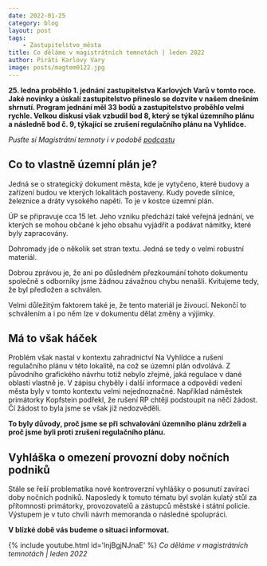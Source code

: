 ```yaml
---
date: 2022-01-25
category: blog
layout: post
tags:
    - Zastupitelstvo_města
title: Co děláme v magistrátních temnotách | leden 2022
author: Piráti Karlovy Vary
image: posts/magtem0122.jpg
---
```


**25. ledna proběhlo 1. jednání zastupitelstva Karlových Varů v tomto roce. Jaké novinky a úskalí zastupitelstvo přineslo se dozvíte v našem dnešním shrnutí.
Program jednání měl 33 bodů a zastupitelstvo proběhlo velmi rychle. Velkou diskusi však vzbudil bod 8, který se týkal územního plánu a následně bod č. 9, týkající se zrušení regulačního plánu na Vyhlídce.**

*Pusťte si Magistrátní temnoty i v podobě [podcastu](https://anchor.fm/pirati-kvk/episodes/Co-dlme-v-magistrtnch-temnotch--leden-2022-e1deuvt)*

## Co to vlastně územní plán je?

Jedná se o strategický dokument města, kde je vytyčeno, které budovy a zařízení budou ve kterých lokalitách postaveny. Kudy povede silnice, železnice a dráty vysokého napětí. To je v kostce územní plán.

ÚP se připravuje cca 15 let. Jeho vzniku předchází také veřejná jednání, ve kterých se mohou občané k jeho obsahu vyjádřit a podávat námitky, které byly zapracovány.

Dohromady jde o několik set stran textu. Jedná se tedy o velmi robustní materiál.

Dobrou zprávou je, že ani po důsledném přezkoumání tohoto dokumentu společně s odborníky jsme žádnou závažnou chybu nenašli. Kvitujeme tedy, že byl předložen a schválen.

Velmi důležitým faktorem také je, že tento materiál je živoucí. Nekončí to schválením a i po něm lze v dokumentu dělat změny a výjimky.

  

## Má to však háček

Problém však nastal v kontextu zahradnictví Na Vyhlídce a rušení regulačního plánu v této lokalitě, na což se územní plán odvolává. Z původního grafického návrhu totiž nebylo zřejmé, jaká regulace v dané oblasti vlastně je. V zápisu chyběly i další informace a odpovědi vedení města byly v tomto kontextu velmi nejednoznačné. Například náměstek primátorky Kopfstein podřekl, že rušení RP chtějí podstoupit na něčí žádost. Čí žádost to byla jsme se však již nedozvěděli.

  

**To byly důvody, proč jsme se při schvalování územního plánu zdrželi a proč jsme byli proti zrušení regulačního plánu.**

  

## Vyhláška o omezení provozní doby nočních podniků

Stále se řeší problematika nové kontroverzní vyhlášky o posunutí zavírací doby nočních podniků. Naposledy k tomuto tématu byl svolán kulatý stůl za přítomnosti primátorky, provozovatelů a zástupců městské i státní policie. Výstupem je v tuto chvíli návrh memoranda o následné spolupráci.

**V blízké době vás budeme o situaci informovat.**

{% include youtube.html id='lnjBgjNJnaE' %} *Co děláme v magistrátních temnotách | leden 2022*

